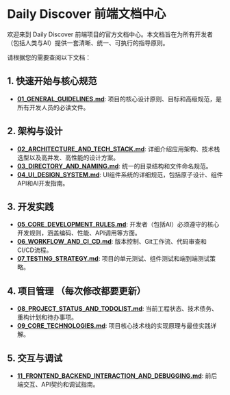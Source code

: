 # Daily Discover 前端文档中心

欢迎来到 Daily Discover 前端项目的官方文档中心。本文档旨在为所有开发者（包括人类与AI）提供一套清晰、统一、可执行的指导原则。

请根据您的需要查阅以下文档：

## 1. 快速开始与核心规范
- **[01_GENERAL_GUIDELINES.md](./01_GENERAL_GUIDELINES.md)**: 项目的核心设计原则、目标和高级规范，是所有开发人员的必读文件。

## 2. 架构与设计
- **[02_ARCHITECTURE_AND_TECH_STACK.md](./02_ARCHITECTURE_AND_TECH_STACK.md)**: 详细介绍应用架构、技术栈选型以及高并发、高性能的设计方案。
- **[03_DIRECTORY_AND_NAMING.md](./03_DIRECTORY_AND_NAMING.md)**: 统一的目录结构和文件命名规范。
- **[04_UI_DESIGN_SYSTEM.md](./04_UI_DESIGN_SYSTEM.md)**: UI组件系统的详细规范，包括原子设计、组件API和AI开发指南。

## 3. 开发实践
- **[05_CORE_DEVELOPMENT_RULES.md](./05_CORE_DEVELOPMENT_RULES.md)**: 开发者（包括AI）必须遵守的核心开发规则，涵盖编码、性能、API调用等方面。
- **[06_WORKFLOW_AND_CI_CD.md](./06_WORKFLOW_AND_CI_CD.md)**: 版本控制、Git工作流、代码审查和CI/CD流程。
- **[07_TESTING_STRATEGY.md](./07_TESTING_STRATEGY.md)**: 项目的单元测试、组件测试和端到端测试策略。

## 4. 项目管理 （每次修改都要更新）
- **[08_PROJECT_STATUS_AND_TODOLIST.md](./08_PROJECT_STATUS_AND_TODOLIST.md)**: 当前工程状态、技术债务、重构计划和待办事项。
- **[09_CORE_TECHNOLOGIES.md](./09_CORE_TECHNOLOGIES.md)**: 项目核心技术栈的实现原理与最佳实践详解。

## 5. 交互与调试
- **[11_FRONTEND_BACKEND_INTERACTION_AND_DEBUGGING.md](./11_FRONTEND_BACKEND_INTERACTION_AND_DEBUGGING.md)**: 前后端交互、API契约和调试指南。 